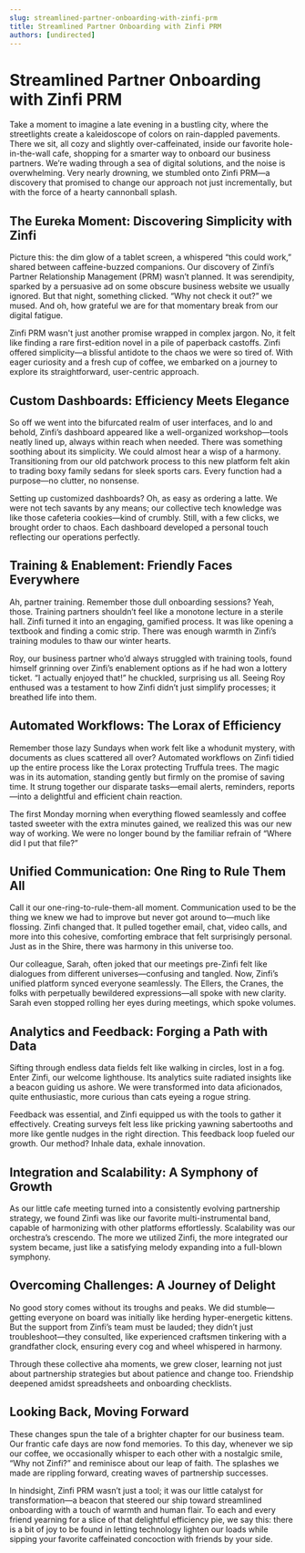 ```yaml
---
slug: streamlined-partner-onboarding-with-zinfi-prm
title: Streamlined Partner Onboarding with Zinfi PRM
authors: [undirected]
---
```



# Streamlined Partner Onboarding with Zinfi PRM

Take a moment to imagine a late evening in a bustling city, where the streetlights create a kaleidoscope of colors on rain-dappled pavements. There we sit, all cozy and slightly over-caffeinated, inside our favorite hole-in-the-wall cafe, shopping for a smarter way to onboard our business partners. We’re wading through a sea of digital solutions, and the noise is overwhelming. Very nearly drowning, we stumbled onto Zinfi PRM—a discovery that promised to change our approach not just incrementally, but with the force of a hearty cannonball splash.

## The Eureka Moment: Discovering Simplicity with Zinfi

Picture this: the dim glow of a tablet screen, a whispered “this could work,” shared between caffeine-buzzed companions. Our discovery of Zinfi’s Partner Relationship Management (PRM) wasn’t planned. It was serendipity, sparked by a persuasive ad on some obscure business website we usually ignored. But that night, something clicked. “Why not check it out?” we mused. And oh, how grateful we are for that momentary break from our digital fatigue.

Zinfi PRM wasn't just another promise wrapped in complex jargon. No, it felt like finding a rare first-edition novel in a pile of paperback castoffs. Zinfi offered simplicity—a blissful antidote to the chaos we were so tired of. With eager curiosity and a fresh cup of coffee, we embarked on a journey to explore its straightforward, user-centric approach.

## Custom Dashboards: Efficiency Meets Elegance

So off we went into the bifurcated realm of user interfaces, and lo and behold, Zinfi’s dashboard appeared like a well-organized workshop—tools neatly lined up, always within reach when needed. There was something soothing about its simplicity. We could almost hear a wisp of a harmony. Transitioning from our old patchwork process to this new platform felt akin to trading boxy family sedans for sleek sports cars. Every function had a purpose—no clutter, no nonsense.

Setting up customized dashboards? Oh, as easy as ordering a latte. We were not tech savants by any means; our collective tech knowledge was like those cafeteria cookies—kind of crumbly. Still, with a few clicks, we brought order to chaos. Each dashboard developed a personal touch reflecting our operations perfectly.

## Training & Enablement: Friendly Faces Everywhere

Ah, partner training. Remember those dull onboarding sessions? Yeah, those. Training partners shouldn’t feel like a monotone lecture in a sterile hall. Zinfi turned it into an engaging, gamified process. It was like opening a textbook and finding a comic strip. There was enough warmth in Zinfi’s training modules to thaw our winter hearts.

Roy, our business partner who’d always struggled with training tools, found himself grinning over Zinfi’s enablement options as if he had won a lottery ticket. “I actually enjoyed that!” he chuckled, surprising us all. Seeing Roy enthused was a testament to how Zinfi didn’t just simplify processes; it breathed life into them.

## Automated Workflows: The Lorax of Efficiency

Remember those lazy Sundays when work felt like a whodunit mystery, with documents as clues scattered all over? Automated workflows on Zinfi tidied up the entire process like the Lorax protecting Truffula trees. The magic was in its automation, standing gently but firmly on the promise of saving time. It strung together our disparate tasks—email alerts, reminders, reports—into a delightful and efficient chain reaction.

The first Monday morning when everything flowed seamlessly and coffee tasted sweeter with the extra minutes gained, we realized this was our new way of working. We were no longer bound by the familiar refrain of “Where did I put that file?”

## Unified Communication: One Ring to Rule Them All

Call it our one-ring-to-rule-them-all moment. Communication used to be the thing we knew we had to improve but never got around to—much like flossing. Zinfi changed that. It pulled together email, chat, video calls, and more into this cohesive, comforting embrace that felt surprisingly personal. Just as in the Shire, there was harmony in this universe too.

Our colleague, Sarah, often joked that our meetings pre-Zinfi felt like dialogues from different universes—confusing and tangled. Now, Zinfi’s unified platform synced everyone seamlessly. The Ellers, the Cranes, the folks with perpetually bewildered expressions—all spoke with new clarity. Sarah even stopped rolling her eyes during meetings, which spoke volumes.

## Analytics and Feedback: Forging a Path with Data

Sifting through endless data fields felt like walking in circles, lost in a fog. Enter Zinfi, our welcome lighthouse. Its analytics suite radiated insights like a beacon guiding us ashore. We were transformed into data aficionados, quite enthusiastic, more curious than cats eyeing a rogue string.

Feedback was essential, and Zinfi equipped us with the tools to gather it effectively. Creating surveys felt less like pricking yawning sabertooths and more like gentle nudges in the right direction. This feedback loop fueled our growth. Our method? Inhale data, exhale innovation.

## Integration and Scalability: A Symphony of Growth

As our little cafe meeting turned into a consistently evolving partnership strategy, we found Zinfi was like our favorite multi-instrumental band, capable of harmonizing with other platforms effortlessly. Scalability was our orchestra’s crescendo. The more we utilized Zinfi, the more integrated our system became, just like a satisfying melody expanding into a full-blown symphony.

## Overcoming Challenges: A Journey of Delight

No good story comes without its troughs and peaks. We did stumble—getting everyone on board was initially like herding hyper-energetic kittens. But the support from Zinfi’s team must be lauded; they didn’t just troubleshoot—they consulted, like experienced craftsmen tinkering with a grandfather clock, ensuring every cog and wheel whispered in harmony.

Through these collective aha moments, we grew closer, learning not just about partnership strategies but about patience and change too. Friendship deepened amidst spreadsheets and onboarding checklists.

## Looking Back, Moving Forward

These changes spun the tale of a brighter chapter for our business team. Our frantic cafe days are now fond memories. To this day, whenever we sip our coffee, we occasionally whisper to each other with a nostalgic smile, “Why not Zinfi?” and reminisce about our leap of faith. The splashes we made are rippling forward, creating waves of partnership successes.

In hindsight, Zinfi PRM wasn’t just a tool; it was our little catalyst for transformation—a beacon that steered our ship toward streamlined onboarding with a touch of warmth and human flair. To each and every friend yearning for a slice of that delightful efficiency pie, we say this: there is a bit of joy to be found in letting technology lighten our loads while sipping your favorite caffeinated concoction with friends by your side.
```
